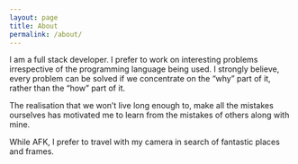 ```yaml
---
layout: page
title: About
permalink: /about/
---
```


I am a full stack developer. I prefer to work on interesting problems irrespective of the programming language being used. I strongly believe, every problem can be solved if we concentrate on the “why” part of it, rather than the “how” part of it.


The realisation that we won’t live long enough to, make all the mistakes ourselves has motivated me to learn from the mistakes of others along with mine.


While AFK, I prefer to travel with my camera in search of fantastic places and frames.

